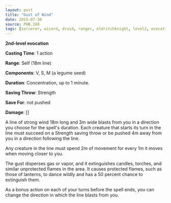 ```yaml
---
layout: post
title: "Gust of Wind"
date: 2015-07-30
source: PHB.248
tags: [sorcerer, wizard, druid, ranger, eldritchknight, level2, evocation]
---
```


**2nd-level evocation**

**Casting Time**: 1 action

**Range**: Self (18m line)

**Components**: V, S, M (a legume seed)

**Duration**: Concentration, up to 1 minute.

**Saving Throw**: Strength

**Save For**: not pushed

**Damage**: []

A line of strong wind 18m long and 3m wide blasts from you in a direction you choose for the spell's duration. Each creature that starts its turn in the line must succeed on a Strength saving throw or be pushed 4m away from you in a direction following the line.

Any creature in the line must spend 2m of movement for every 1m it moves when moving closer to you.

The gust disperses gas or vapor, and it extinguishes candles, torches, and similar unprotected flames in the area. It causes protected flames, such as those of lanterns, to dance wildly and has a 50 percent chance to extinguish them.

As a bonus action on each of your turns before the spell ends, you can change the direction in which the line blasts from you.
